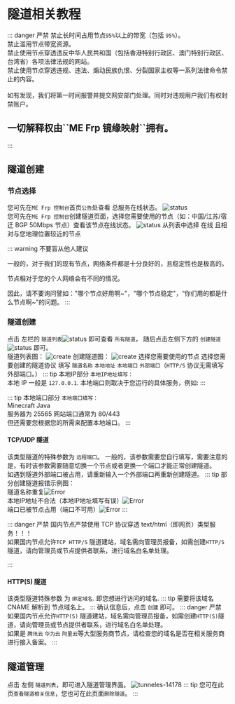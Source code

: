 # 隧道相关教程
::: danger 严禁
禁止长时间占用节点``95%``以上的带宽（包括 ``95%``）。
<br>
禁止滥用节点带宽资源。
<br>
禁止使用节点穿透违反中华人民共和国（包括香港特别行政区、澳门特别行政区、台湾省）各项法律法规的网站。
<br>
禁止使用节点穿透违规、违法、煽动民族仇恨、分裂国家主权等一系列法律命令禁止的内容。
<br>
<br>
如有发现，我们将第一时间报警并提交网安部门处理。同时对违规用户我们有权封禁账户。
<br>
<h2>一切解释权由``ME Frp 镜缘映射``拥有。</h2>
:::


## 隧道创建

### 节点选择

您可先在`ME Frp 控制台`首页`公告`处查看 总服务在线状态。
![status](https://docs.pic.mefrp.com/MEFrp_3.png)
<br>
您可先在``ME Frp 控制台``创建隧道页面，选择您需要使用的节点（如：中国/江苏/宿迁 BGP 50Mbps 节点）查看该节点在线状态。
![status](https://docs.pic.mefrp.com/MEFrp_4.png)
从列表中选择 在线 且相对与您地理位置较近的节点

::: warning 不要盲从他人建议

一般的，对于我们的现有节点，网络条件都是十分良好的，且稳定性也是极高的。

节点相对于您的个人网络会有不同的情况。

因此，请不要询问譬如："哪个节点好用啊~"，"哪个节点稳定"，“你们用的都是什么节点啊~”的问题。
:::

### 隧道创建

点击 左栏的 `隧道列表`![status](https://docs.pic.mefrp.com/MEFrp_5.png) 即可查看 ``所有隧道``， 随后点击左侧下方的 `创建隧道`![status](https://docs.pic.mefrp.com/MEFrp_6.png) 即可。
<br>
隧道列表图：
![create](https://docs.pic.mefrp.com/MEFrp_7.png)
创建隧道图：
![create](https://docs.pic.mefrp.com/MEFrp_8.png)
选择您需要使用的节点
选择您需要创建的隧道协议
填写 `隧道名称` `本地地址` `本地端口` `外部端口`（`HTTP/S` 协议无需填写外部端口。）
::: tip 本地IP部分
`本地IP地址填写：`
<br>
本地 IP 一般是 `127.0.0.1`.
本地端口则取决于您运行的具体服务，例如:
:::

::: tip 本地端口部分
`本地端口填写：`
<br>
Minecraft Java 
<br>
服务器为 25565
网站端口通常为 80/443
<br>
但还需要您根据您的所需来配置本地端口。
:::

#### TCP/UDP 隧道

该类型隧道的特殊参数为 `远程端口`。
一般的，该参数需要您自行填写，需要注意的是，有时该参数需要随意切换一个节点或者更换一个端口才能正常创建隧道。
<br>
如遇到隧道外部端口被占用，请重新输入一个外部端口再重新创建隧道。
::: tip
部分创建隧道报错示例图：
<br>
隧道名称重复![Error](https://docs.pic.mefrp.com/MEFrp_9.png)
<br>
本地IP地址不合法（本地IP地址填写有误）![Error](https://docs.pic.mefrp.com/MEFrp_10.png)
<br>
端口已被节点占用（端口不可用）![Error](https://docs.pic.mefrp.com/MEFrp_11.png)
:::

::: danger 严禁
国内节点严禁使用 TCP 协议穿透 text/html（即网页）类型服务！！！
<br>
如果国内节点允许``TCP HTTP/S`` 隧道建站，域名需向管理员报备，如需创建``HTTP/S``隧道，请向管理员或节点提供者联系，进行域名白名单处理。

:::

#### HTTP(S) 隧道

该类型隧道特殊参数 为 `绑定域名`.
即您想进行访问的域名.
::: tip
需要将该域名 CNAME 解析到 节点域名上。
:::
确认信息后，点击 `创建` 即可。
::: danger 严禁
如果国内节点允许``HTTP(S)`` 隧道建站，域名需向管理员报备，如需创建``HTTP(S)``隧道，请向管理员或节点提供者联系，进行域名白名单处理。
<br>
如果是 `腾讯云` `华为云` `阿里云`等大型服务商节点，请检查您的域名是否在相关服务商进行接入备案。
:::

## 隧道管理

点击 左侧 ``隧道列表``，即可进入隧道管理界面。
![tunneles-14178](https://docs.pic.mefrp.com/MEFrp_7.png)
::: tip 
您可在此页``查看隧道相关信息``，您也可在此页面``删除隧道``。
:::
